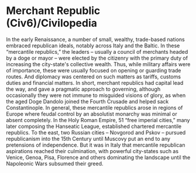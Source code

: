 # Merchant Republic (Civ6)/Civilopedia

In the early Renaissance, a number of small, wealthy, trade-based nations embraced republican ideals, notably across Italy and the Baltic. In these “mercantile republics,” the leaders – usually a council of merchants headed by a doge or mayor – were elected by the citizenry with the primary duty of increasing the city-state's collective wealth. Thus, while military affairs were of importance, these were usually focused on opening or guarding trade routes. And diplomacy was centered on such matters as tariffs, customs duties and financial matters. In short, merchant republics had capital lead the way, and gave a pragmatic approach to governing, although occasionally they were not immune to misguided visions of glory, as when the aged Doge Dandolo joined the Fourth Crusade and helped sack Constantinople.
In general, these mercantile republics arose in regions of Europe where feudal control by an absolutist monarchy was minimal or absent completely. In the Holy Roman Empire, 51 “free imperial cities,” many later composing the Hanseatic League, established chartered mercantile republics. To the east, two Russian cities – Novgorod and Pskov – pursued republicanism into the 15th Century until Muscovy put an end to any pretensions of independence. But it was in Italy that mercantile republican aspirations reached their culmination, with powerful city-states such as Venice, Genoa, Pisa, Florence and others dominating the landscape until the Napoleonic Wars subsumed their greed.